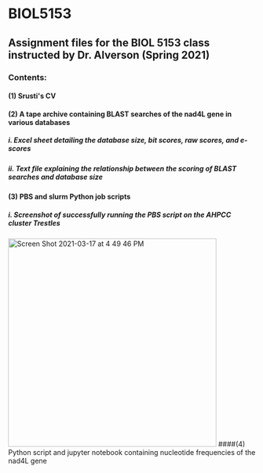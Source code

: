 # BIOL5153

## Assignment files for the BIOL 5153 class instructed by Dr. Alverson (Spring 2021)

### Contents:
#### (1) Srusti's CV
#### (2) A tape archive containing BLAST searches of the nad4L gene in various databases
##### i. Excel sheet detailing the database size, bit scores, raw scores, and e-scores
##### ii. Text file explaining the relationship between the scoring of BLAST searches and database size
#### (3) PBS and slurm Python job scripts
##### i. Screenshot of successfully running the PBS script on the AHPCC cluster Trestles
<img width="424" alt="Screen Shot 2021-03-17 at 4 49 46 PM" src="https://user-images.githubusercontent.com/79071748/111546248-5ac0a580-8745-11eb-92d7-aff10035c9bf.png">
####(4) Python script and jupyter notebook containing nucleotide frequencies of the nad4L gene
